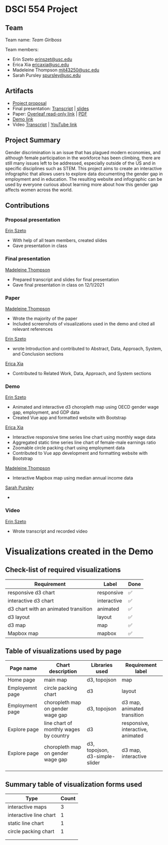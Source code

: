 # DSCI 554 Project

## Team

<!-- 🎒 Complete to include all the information requested. -->

Team name: *Team Girlboss*

Team members:

- Erin Szeto <erinszet@usc.edu>
- Erica Xia <ericaxia@usc.edu>
- Madeleine Thompson <mjt43250@usc.edu>
- Sarah Pursley <spursley@usc.edu>

## Artifacts

<!-- 🎒 Complete and ensure that all the links work! -->

- [Project proposal](https://docs.google.com/presentation/d/10bKIzyufguNpWEI1ctUmEc4_5Azgg6CX6jQvGCalh-4/edit?usp=sharing)
- Final presentation: [Transcript](presentation/TRANSCRIPT.md) | [slides](presentation/presentation.sozi.pdf)
- Paper: [Overleaf read-only link](https://www.overleaf.com/read/twcpxmqjtnvf) | [PDF](paper/paper.pdf)
- [Demo link](demo/vue-app/)
- Video [Transcript](video/TRANSCRIPT.md) | [YouTube link]()


## Project Summary

Gender discrimination is an issue that has plagued modern economies, and although female participation in the workforce has been climbing, there are still many issues left to be addressed, especially outside of the US and in specific disciplines such as STEM. This project aims to create an interactive infographic that allows users to explore data documenting the gender gap in employment and in education. The resulting website and infographic can be used by everyone curious about learning more about how this gender gap affects women across the world.

## Contributions

<!-- 🎒 Complete for each project member. -->

### Proposal presentation

[Erin Szeto](mailto:erinszet@usc.edu)

- With help of all team members, created slides
- Gave presentation in class

### Final presentation

[Madeleine Thompson](mailto:mjt43250@usc.edu)

- Prepared transcript and slides for final presentation
- Gave final presentation in class on 12/1/2021

### Paper

[Madeleine Thompson](mailto:mjt43250@usc.edu)

- Wrote the majority of the paper
- Included screenshots of visualizations used in the demo and cited all relevant references

[Erin Szeto](mailto:erinszet@usc.edu)
- wrote Introduction and contributed to Abstract, Data, Approach, System, and Conclusion sections

[Erica Xia](mailto:ericaxia@usc.edu)
- Contributed to Related Work, Data, Approach, and System sections


### Demo

[Erin Szeto](mailto:erinszet@usc.edu)

- Animated and interactive d3 choropleth map using OECD gender wage gap, employment, and GDP data
- Created Vue app and formatted website with Bootstrap

[Erica Xia](mailto:ericaxia@usc.edu)

- Interactive responsive time series line chart using monthly wage data
- Aggregated static time series line chart of female-male earnings ratio
- Zoomable circle packing chart using employment data
- Contributed to Vue app development and formatting website with Bootstrap

[Madeleine Thompson](mailto:mjt43250@usc.edu)

- Interactive Mapbox map using median annual income data

[Sarah Pursley](mailto:spursley@usc.edu)

-

### Video

[Erin Szeto](mailto:erinszet@usc.edu)

- Wrote transcript and recorded video

# Visualizations created in the Demo

## Check-list of required visualizations

<!-- 🎒 Complete the table using ✅ or ❌. -->

| Requirement                            | Label        | Done |
| -------------------------------------- | ------------ | ---- |
| responsive d3 chart                    | responsive   | ✅   |
| interactive d3 chart                   | interactive  | ✅   |
| d3 chart with an animated transition   | animated     | ✅   |
| d3 layout                              | layout       | ✅   |
| d3 map                                 | map          | ✅   |
| Mapbox map                             | mapbox       | ✅   |

## Table of visualizations used by page

<!-- 🎒 Complete the table using the Label of the required visualizations. -->

| Page name | Chart description | Libraries used | Requirement label |
| --------- | ----------------- | -------------- | ----------------- |
| Home page | main map          | d3, topojson   | map               |
| Employemnt page | circle packing chart    | d3   | layout             |
| Employment page | choropleth map on gender wage gap | d3, topojson | d3 map, animated transition  |
| Explore page |   line chart of monthly wages by country      |       d3         |       responsive, interactive, animated            |
| Explore page | choropleth map on gender wage gap  | d3, topojson, d3-simple-slider | d3 map, interactive  |
|           |                   |                |                   |
|           |                   |                |                   |

## Summary table of visualization forms used

<!-- 🎒 Complete the table . -->

| Type             | Count |
| ---------------- | ----- |
| interactive maps | 3     |
| interactive line chart                 |   1    |
| static line chart                 |   1    |
|  circle packing chart                |   1    |
|                  |       |
|                  |       |
